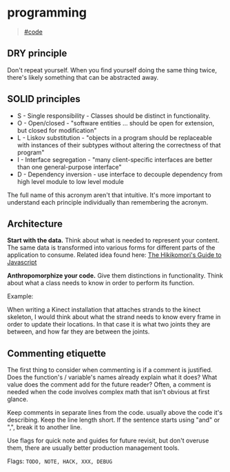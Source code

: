 # programming

> [\#code](https://dotcli.github.io/memex/#tag-code)

## DRY principle

Don't repeat yourself. When you find yourself doing the same thing twice, there's likely something that can be abstracted away.

## SOLID principles

* S - Single responsibility - Classes should be distinct in functionality.
* O - Open/closed - "software entities … should be open for extension, but closed for modification"
* L - Liskov substitution - "objects in a program should be replaceable with instances of their subtypes without altering the correctness of that program"
* I - Interface segregation - "many client-specific interfaces are better than one general-purpose interface"
* D - Dependency inversion - use interface to decouple dependency from high level module to low level module

The full name of this acronym aren't that intuitive. It's more important to understand each principle individually than remembering the acronym.

## Architecture

**Start with the data.** Think about what is needed to represent your content. The same data is transformed into various forms for different parts of the application to consume. Related idea found here: [The Hikikomori's Guide to Javascript](https://robotlolita.me/2013/04/27/the-hikikomoris-guide-to-javascript.html)

**Anthropomorphize your code.** Give them distinctions in functionality. Think about what a class needs to know in order to perform its function.

Example:

When writing a Kinect installation that attaches strands to the kinect skeleton, I would think about what the strand needs to know every frame in order to update their locations. In that case it is what two joints they are between, and how far they are between the joints.

## Commenting etiquette

The first thing to consider when commenting is if a comment is justified. Does the function's / variable's names already explain what it does? What value does the comment add for the future reader? Often, a comment is needed when the code involves complex math that isn't obvious at first glance.

Keep comments in separate lines from the code. usually above the code it's describing. Keep the line length short. If the sentence starts using "and" or ",", break it to another line.

Use flags for quick note and guides for future revisit, but don't overuse them, there are usually better production management tools.

Flags: `TODO, NOTE, HACK, XXX, DEBUG`

